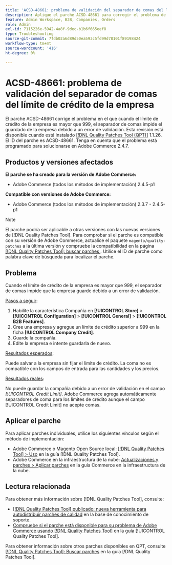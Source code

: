 ```yaml
---
title: 'ACSD-48661: problema de validación del separador de comas del límite de crédito de la empresa'
description: Aplique el parche ACSD-48661 para corregir el problema de Adobe Commerce en el que, cuando el límite de crédito de la empresa es mayor que 999, el separador de comas impide que se guarde la empresa debido a un error de validación.
feature: Admin Workspace, B2B, Companies, Orders
role: Admin
exl-id: 7115226e-5942-4a8f-9dec-b1b6f665eef8
type: Troubleshooting
source-git-commit: 7fdb02a6d89d50ea593c5fd99d78101f89198424
workflow-type: tm+mt
source-wordcount: '416'
ht-degree: 0%

---
```


# ACSD-48661: problema de validación del separador de comas del límite de crédito de la empresa

El parche ACSD-48661 corrige el problema en el que cuando el límite de crédito de la empresa es mayor que 999, el separador de comas impide el guardado de la empresa debido a un error de validación. Esta revisión está disponible cuando está instalado [[!DNL Quality Patches Tool (QPT)]](https://experienceleague.adobe.com/es/docs/commerce-operations/tools/quality-patches-tool/quality-patches-tool-to-self-serve-quality-patches) 1.1.26. El ID del parche es ACSD-48661. Tenga en cuenta que el problema está programado para solucionarse en Adobe Commerce 2.4.7.

## Productos y versiones afectados

**El parche se ha creado para la versión de Adobe Commerce:**

* Adobe Commerce (todos los métodos de implementación) 2.4.5-p1

**Compatible con versiones de Adobe Commerce:**

* Adobe Commerce (todos los métodos de implementación) 2.3.7 - 2.4.5-p1

>[!NOTE]
>
>El parche podría ser aplicable a otras versiones con las nuevas versiones de [!DNL Quality Patches Tool]. Para comprobar si el parche es compatible con su versión de Adobe Commerce, actualice el paquete `magento/quality-patches` a la última versión y compruebe la compatibilidad en la página [[!DNL Quality Patches Tool]: buscar parches ](https://experienceleague.adobe.com/tools/commerce-quality-patches/index.html?lang=es). Utilice el ID de parche como palabra clave de búsqueda para localizar el parche.

## Problema

Cuando el límite de crédito de la empresa es mayor que 999, el separador de comas impide que la empresa guarde debido a un error de validación.

<u>Pasos a seguir</u>:

1. Habilite la característica Compañía en **[!UICONTROL Store]** > **[!UICONTROL Configuration]** > **[!UICONTROL General]** > **[!UICONTROL B2B Features]**.
1. Cree una empresa y agregue un límite de crédito superior a 999 en la ficha **[!UICONTROL Company Credit]**.
1. Guarde la compañía.
1. Edite la empresa e intente guardarla de nuevo.

<u>Resultados esperados</u>:

Puede salvar a la empresa sin fijar el límite de crédito. La coma no es compatible con los campos de entrada para las cantidades y los precios.

<u>Resultados reales</u>:

No puede guardar la compañía debido a un error de validación en el campo *[!UICONTROL Credit Limit]*. Adobe Commerce agrega automáticamente separadores de coma para los límites de crédito aunque el campo [!UICONTROL Credit Limit] no acepte comas.

## Aplicar el parche

Para aplicar parches individuales, utilice los siguientes vínculos según el método de implementación:

* Adobe Commerce o Magento Open Source local: [[!DNL Quality Patches Tool] > Uso](/help/tools/quality-patches-tool/usage.md) en la guía [!DNL Quality Patches Tool].
* Adobe Commerce en la infraestructura de la nube: [Actualizaciones y parches > Aplicar parches](https://experienceleague.adobe.com/docs/commerce-cloud-service/user-guide/develop/upgrade/apply-patches.html?lang=es) en la guía Commerce en la infraestructura de la nube.

## Lectura relacionada

Para obtener más información sobre [!DNL Quality Patches Tool], consulte:

* [[!DNL Quality Patches Tool] publicado: nueva herramienta para autodistribuir parches de calidad](https://experienceleague.adobe.com/es/docs/commerce-operations/tools/quality-patches-tool/quality-patches-tool-to-self-serve-quality-patches) en la base de conocimiento de soporte.
* [Compruebe si el parche está disponible para su problema de Adobe Commerce usando [!DNL Quality Patches Tool]](/help/tools/quality-patches-tool/patches-available-in-qpt/check-patch-for-magento-issue-with-magento-quality-patches.md) en la guía [!UICONTROL Quality Patches Tool].


Para obtener información sobre otros parches disponibles en QPT, consulte [[!DNL Quality Patches Tool]: Buscar parches](https://experienceleague.adobe.com/tools/commerce-quality-patches/index.html?lang=es) en la guía [!DNL Quality Patches Tool].

